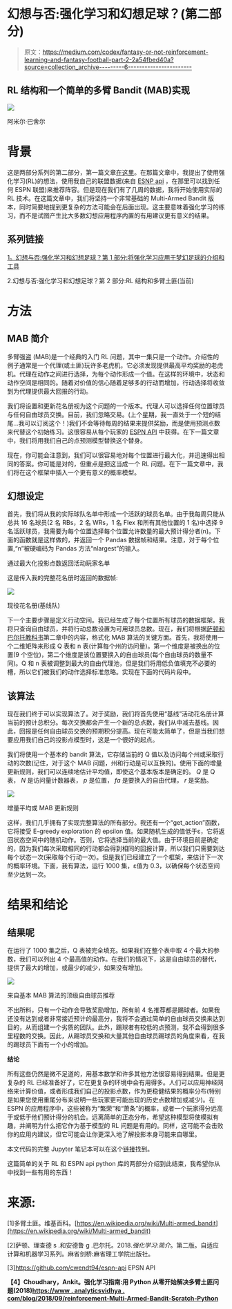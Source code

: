 # 幻想与否:强化学习和幻想足球？(第二部分)

> 原文：<https://medium.com/codex/fantasy-or-not-reinforcement-learning-and-fantasy-football-part-2-2a54fbed40a?source=collection_archive---------6----------------------->

## RL 结构和一个简单的多臂 Bandit (MAB)实现

![](img/43faacab18b894e89f51d06bac36a98b.png)

阿米尔·巴舍尔

# 背景

这是两部分系列的第二部分，第一篇文章[在这里](/codex/fantasy-or-not-reinforcement-learning-and-fantasy-football-part-1-9e4de960c891)。在那篇文章中，我提出了使用强化学习(RL)的想法，使用我自己的联盟数据(来自 [ESNP api](https://github.com/cwendt94/espn-api) ，在那里可以找到任何 ESPN 联盟)来推荐阵容。但是现在我们有了几周的数据，我将开始使用实际的 RL 技术。在这篇文章中，我们将坚持一个非常基础的 Multi-Armed Bandit 版本，同时简要地提到更复杂的方法可能会在后面出现。这主要意味着强化学习的练习，而不是试图产生比大多数幻想应用程序内置的有用建议更有意义的结果。

## **系列链接**

[1。幻想与否:强化学习和幻想足球？第 1 部分:将强化学习应用于梦幻足球的介绍和工具](/codex/fantasy-or-not-reinforcement-learning-and-fantasy-football-part-1-9e4de960c891)

2.幻想与否:强化学习和幻想足球？第 2 部分:RL 结构和多臂土匪(当前)

# 方法

## **MAB 简介**

多臂强盗 (MAB)是一个经典的入门 RL 问题，其中一集只是一个动作。介绍性的例子通常是一个代理(或土匪)玩许多老虎机，它必须发现提供最高平均奖励的老虎机。代理在动作之间进行选择，为每个动作形成一个值。在这样的环境中，状态和动作空间是相同的。随着对价值的信心随着足够多的行动而增加，行动选择将收敛到为代理提供最大回报的行动。

我们将设置和更新花名册视为这个问题的一个版本。代理人可以选择任何位置球员与任何自由球员交换。目前，我们忽略交易。(上个星期，我一直处于一个短的结尾…我可以订阅这个！)我们不会等待每周的结果来提供奖励，而是使用预测点数来代替这个初始练习。这很容易从每个玩家的 [ESPN API](https://github.com/cwendt94/espn-api) 中获得。在下一篇文章中，我们将用我们自己的点预测模型替换这个替身。

现在，你可能会注意到，我们可以很容易地对每个位置进行最大化，并迅速得出相同的答案。你可能是对的，但重点是把这当成一个 RL 问题。在下一篇文章中，我们将在这个框架中插入一个更有意义的概率模型。

## **幻想设定**

首先，我们将从我的实际球队名单中形成一个活跃的球员名单。由于我每周只能从总共 16 名球员(2 名 RBs，2 名 WRs，1 名 Flex 和所有其他位置的 1 名)中选择 9 名活跃球员，我需要为每个位置选择每个位置允许数量的最大预计得分者(n)。下面的函数就是这样做的，并返回一个 Pandas 数据帧和结果。注意，对于每个位置,“n”被硬编码为 Pandas 方法“nlargest”的输入。

通过最大化投影点数返回活动玩家名单

这是传入我的完整花名册时返回的数据帧:

![](img/177c04b0942c5ca79a9a1e170166f3a9.png)

现役花名册(基线队)

下一个主要步骤是定义行动空间。我已经生成了每个位置所有球员的数据框架。我将只查询自由球员，并将行动总数设置为可用球员总数。现在，我们将根据[萨顿和巴尔托教科书](http://incompleteideas.net/book/RLbook2020.pdf)第二章中的内容，格式化 MAB 算法的关键方面。首先，我将使用一个二维矩阵来形成 Q 表和 n 表(计算每个州的访问量)。第一个维度是被换出的位置(9 个空位)，第二个维度是该位置要换入的自由球员(每个自由球员的数量不同)。Q 和 n 表被调整到最大的自由代理池，但是我们将用低负值填充不必要的槽，所以它们被我们的动作选择标准忽略。实现在下面的代码片段中。

## 该算法

现在我们终于可以实现算法了。对于奖励，我们将首先使用“基线”活动花名册计算当前的预计总积分。每次交换都会产生一个新的总点数，我们从中减去基线。因此，回报是任何自由球员交换的预期积分提高。现在可能太简单了，但是当我们想要应用我们自己的投影点模型时，这是一个很好的起点。

我们将使用一个基本的 bandit 算法，它存储当前的 Q 值以及访问每个州或采取行动的次数(记住，对于这个 MAB 问题，州和行动是可以互换的)。使用下面的增量更新规则，我们可以连续地估计平均值，即使这个基本版本是确定的。 *Q* 是 Q 表， *N* 是访问量计数器表， *p* 是位置， *fa* 是要换入的自由代理， *r* 是奖励。

![](img/e3a957a798acbdcfee735197ab780434.png)

增量平均或 MAB 更新规则

这样，我们几乎拥有了实现完整算法的所有部分。我还有一个“get_action”函数，它将接受 E-greedy exploration 的 epsilon 值。如果随机生成的值低于ε，它将返回状态空间中的随机动作。否则，它将选择当前的最大值。由于环境目前是确定的，因为我们每次采取相同的行动都会得到相同的回报计算，所以我们只需要到达每个状态一次(采取每个行动一次)。但是我们已经建立了一个框架，来估计下一次的概率环境。下面，我有算法，运行 1000 集，ε值为 0.3，以确保每个状态空间至少达到一次。

# 结果和结论

## 结果呢

在运行了 1000 集之后，Q 表被完全填充。如果我们在整个表中取 4 个最大的参数，我们可以列出 4 个最高值的动作。在我们的情况下，这是自由球员的替代，提供了最大的增加，或最少的减少，如果没有增加。

![](img/3c7c52c65c6322b8414c1b101d206d3e.png)

来自基本 MAB 算法的顶级自由球员推荐

不出所料，只有一个动作会导致奖励增加，所有前 4 名推荐都是踢球者。如果我还没有达到或者非常接近预计的最高分，我将不会通过简单的自由球员交换来达到目的，从而组建一个劣质的团队。此外，踢球者有较低的点预测，我不会得到很多里程数的交换。因此，从踢球员交换和大量其他自由球员踢球员的角度来看，在我的踢球员下面有一个小的增加。

**结论**

所有这些仍然是微不足道的，用基本数学和许多其他方法很容易得到结果。但是更复杂的 RL 已经准备好了，它在更复杂的环境中会有用得多。人们可以应用神经网络来计算价值，或者形成我们自己的投影点数，作为更稳健结果的概率分布(特别是如果您使用重尾分布来说明一些玩家更可能出现的历史点数增加或减少)。在 ESPN 的应用程序中，这些被称为“繁荣”和“萧条”的概率，或者一个玩家得分远高于或低于他们预计得分的机会。远离简单的正态分布，希望这种模型将使模拟有趣，并阐明为什么把它作为基于模型的 RL 问题是有用的。同样，这可能不会击败你的应用内建议，但它可能会让你更深入地了解投影本身可能来自哪里。

本文代码的完整 Jupyter 笔记本可以在这个[链接](https://github.com/SunayBhat1/Writing-Code/blob/main/Fantasy%20RL%20Series/RL_basic.ipynb)找到。

这篇简单的关于 RL 和 ESPN api python 库的两部分介绍到此结束，我希望你从中找到一些有用的东西！

# 来源:

[1]多臂土匪。维基百科。[https://en.wikipedia.org/wiki/Multi-armed_bandit](https://en.wikipedia.org/wiki/Multi-armed_bandit)

[2]萨顿、理查德 s .和安德鲁 g .巴尔托。2018.*强化学习:简介*。第二版。自适应计算和机器学习系列。麻省剑桥:麻省理工学院出版社。

[3]https://github.com/cwendt94/espn-api EPSN API

**【4】Choudhary，Ankit。强化学习指南:用 Python 从零开始解决多臂土匪问题(2018)[https://www . analyticsvidhya . com/blog/2018/09/reinforcement-Multi-Armed-Bandit-Scratch-Python](https://www.analyticsvidhya.com/blog/2018/09/reinforcement-multi-armed-bandit-scratch-python/)**